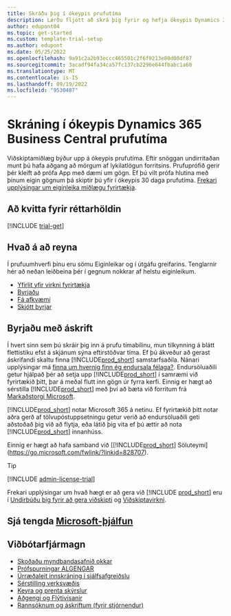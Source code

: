 ```yaml
---
title: Skráðu þig í ókeypis prufutíma
description: Lærðu fljótt að skrá þig fyrir og hefja ókeypis Dynamics 365 Business Central prufutíma. Skoðaðu App með ferðum og myndböndum og Finndu fleiri námsúrræði.
author: edupont04
ms.topic: get-started
ms.custom: template-trial-setup
ms.author: edupont
ms.date: 05/25/2022
ms.openlocfilehash: 9a91c2a2b93eccc465501c2f6f9213e80d00df87
ms.sourcegitcommit: 3acadf94fa34ca57fc137cb2296e644fbabc1a60
ms.translationtype: MT
ms.contentlocale: is-IS
ms.lasthandoff: 09/19/2022
ms.locfileid: "9530487"
---
```

# <a name="sign-up-for-a-free-dynamics-365-business-central-trial"></a>Skráning í ókeypis Dynamics 365 Business Central prufutíma

Viðskiptamiðlæg býður upp á ókeypis prufutíma. Eftir snöggan undirritaðan munt þú hafa aðgang að mörgum af lykilatlögun forritsins. Prufuprófið gerir þér kleift að prófa App með dæmi um gögn. Ef þú vilt prófa hlutina með þínum eigin gögnum þá skiptir þú yfir í ókeypis 30 daga prufutíma. [Frekari upplýsingar um eiginleika miðlægu fyrirtækja](across-business-functionality.md).  

## <a name="to-sign-up-for-the-trial"></a>Að kvitta fyrir réttarhöldin

[!INCLUDE [trial-get](includes/trial-get.md)]

## <a name="what-to-try"></a>Hvað á að reyna

Í prufuumhverfi þínu eru sömu Eiginleikar og í útgáfu greifarins. Tenglarnir hér að neðan leiðbeina þér í gegnum nokkrar af helstu eiginleikum.

- [Yfirlit yfir virkni fyrirtækja](across-business-functionality.md)  
- [Byrjaðu](ui-get-ready-business.md#get-started)  
- [Fá afkvæmi](ui-work-product.md)  
- [Skjótt byrjar](quick-start-business-central.md)  

## <a name="get-started-with-a-subscription"></a>Byrjaðu með áskrift

Í hvert sinn sem þú skráir þig inn á prufu tímabilinu, mun tilkynning á blátt flettistiku efst á skjánum sýna eftirstöðvar tíma. Ef þú ákveður að gerast áskrifandi skaltu finna [!INCLUDE[prod_short](includes/prod_short.md)] samstarfsaðila. Nánari upplýsingar má [finna um hvernig finn ég endursala félaga?](/dynamics365/business-central/across-faq#how-do-i-find-a-reselling-partner). Endursöluaðili getur hjálpað þér að setja upp [!INCLUDE[prod_short](includes/prod_short.md)] í samræmi við fyrirtækið þitt, þar á meðal flutt inn gögn úr fyrra kerfi. Einnig er hægt að sérstilla [!INCLUDE[prod_short](includes/prod_short.md)] með því að bæta við forritum frá [Markaðstorgi Microsoft](https://go.microsoft.com/fwlink/?linkid=2081646).  

[!INCLUDE[prod_short](includes/prod_short.md)] notar Microsoft 365 á netinu. Ef fyrirtækið þitt notar aðra gerð af tölvupóstuppsetningu getur verið að endursöluaðili geti aðstoðað þig við að flytja, eða látið þig vita ef þú ættir að nota [!INCLUDE[prod_short](includes/prod_short.md)] innanhúss.  

Einnig er hægt að hafa samband við [[!INCLUDE[prod_short](includes/prod_short.md)] Söluteymi](https://go.microsoft.com/fwlink/?linkid=828707).  

> [!TIP]
> [!INCLUDE [admin-license-trial](includes/admin-license-trial.md)]

Frekari upplýsingar um hvað hægt er að gera við [!INCLUDE [prod_short](includes/prod_short.md)] eru í [Undirbúðu þig fyrir að gera viðskipti](ui-get-ready-business.md) og [Viðskiptavirkni](across-business-functionality.md).  

## <a name="see-related-microsoft-training"></a>Sjá tengda [Microsoft-þjálfun](/training/modules/trial-dynamics-365-business-central/)

## <a name="additional-resources"></a>Viðbótarfjármagn

- [Skoðaðu myndbandasafnið okkar](across-videos.md)  
- [Prófspurningar ALGENGAR](trial-faq.md)  
- [Úrræðaleit innskráning í sjálfsafgreiðslu](ui-troubleshoot-self-signup.md)  
- [Sérstilling verksvæðis](ui-personalization-user.md)  
- [Keyra og prenta skýrslur](ui-work-report.md)  
- [Aðgengi og Flýtivísanir](ui-accessibility.md)  
- [Rannsóknum og áskriftum (fyrir stjórnendur)](/dynamics365/business-central/dev-itpro/administration/trials-subscriptions)  
